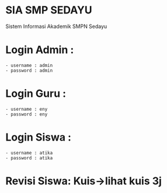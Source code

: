 # SIA SMP SEDAYU
Sistem Informasi Akademik SMPN Sedayu

# Login Admin :
    - username : admin
    - password : admin

# Login Guru :
    - username : eny
    - password : eny

# Login Siswa :
    - username : atika
    - password : atika

# Revisi Siswa: Kuis->lihat kuis 3j